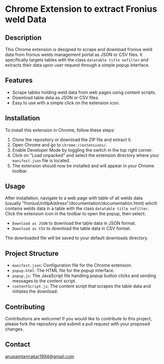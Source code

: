 # Chrome Extension to extract Fronius weld Data

## Description
This Chrome extension is designed to scrape and download fronius weld data from fronius welds management portal as JSON or CSV files. It specifically targets tables with the class `datatable title nofilter` and extracts their data upon user request through a simple popup interface.

## Features
- Scrape tables holding weld data from web pages using content scripts.
- Download table data as JSON or CSV files.
- Easy to use with a simple click on the extension icon.

## Installation
To install this extension in Chrome, follow these steps:

1. Clone the repository or download the ZIP file and extract it.
2. Open Chrome and go to `chrome://extensions/`.
3. Enable Developer Mode by toggling the switch in the top right corner.
4. Click on "Load unpacked" and select the extension directory where your `manifest.json` file is located.
5. The extension should now be installed and will appear in your Chrome toolbar.

## Usage
After installation, navigate to a web page with table of all welds data (usually "froniusUnitIpAddress"/documentation/documentation.html) whcih contains welds data in a table with the class `datatable title nofilter`. Click the extension icon in the toolbar to open the popup, then select:

- `Download as JSON` to download the table data in JSON format.
- `Download as CSV` to download the table data in CSV format.

The downloaded file will be saved to your default downloads directory.

## Project Structure
- `manifest.json`: Configuration file for the Chrome extension.
- `popup.html`: The HTML file for the popup interface.
- `popup.js`: The JavaScript file handling popup button clicks and sending messages to the content script.
- `contentScript.js`: The content script that scrapes the table data and initiates the download.

## Contributing
Contributions are welcome! If you would like to contribute to this project, please fork the repository and submit a pull request with your proposed changes.

## Contact
anupamtamrakar1994@gmail.com
